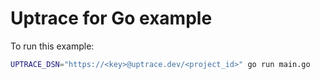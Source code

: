 # Uptrace for Go example

To run this example:

```bash
UPTRACE_DSN="https://<key>@uptrace.dev/<project_id>" go run main.go
```

